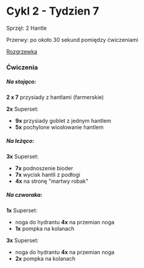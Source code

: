 # Cykl 2 - Tydzien 7

Sprzęt: 2 Hantle

Przerwy: po około 30 sekund pomiędzy ćwiczeniami

[Rozgrzewka](rozgrzewka.md)

### Ćwiczenia

##### Na stojąco:

**2 x 7** przysiady z hantlami (farmerskie)

**2x** Superset:

- **9x** przysiady goblet z jednym hantlem
- **5x** pochylone wiosłowanie hantlem

##### Na leżąco:

**3x** Superset:

- **7x** podnoszenie bioder  
- **7x** wycisk hantli z podłogi
- **4x** na stronę "martwy robak"

##### Na czworaka:

**1x** Superset:

- noga do hydrantu **4x** na przemian noga
- **1x** pompka na kolanach

**3x** Superset:

- noga do hydrantu **4x** na przemian noga
- **2x** pompka na kolanach
